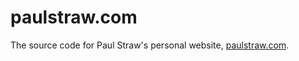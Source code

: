 # paulstraw.com

The source code for Paul Straw's personal website, [paulstraw.com](https://paulstraw.com).
